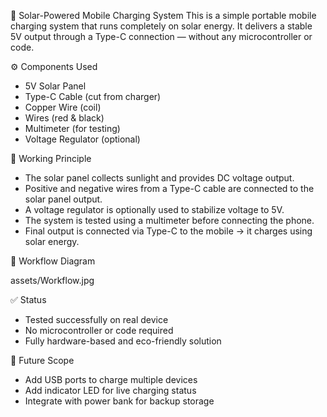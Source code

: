 🔋 Solar-Powered Mobile Charging System
This is a simple portable mobile charging system that runs completely on solar energy. It delivers a stable 5V output through a Type-C connection — without any microcontroller or code.

⚙️ Components Used

- 5V Solar Panel
- Type-C Cable (cut from charger)
- Copper Wire (coil)
- Wires (red & black)
- Multimeter (for testing)
- Voltage Regulator (optional)

🔌 Working Principle

- The solar panel collects sunlight and provides DC voltage output.
- Positive and negative wires from a Type-C cable are connected to the solar panel output.
- A voltage regulator is optionally used to stabilize voltage to 5V.
- The system is tested using a multimeter before connecting the phone.
- Final output is connected via Type-C to the mobile → it charges using solar energy.

🧠 Workflow Diagram

assets/Workflow.jpg

 ✅ Status

- Tested successfully on real device
- No microcontroller or code required
- Fully hardware-based and eco-friendly solution


📌 Future Scope

- Add USB ports to charge multiple devices
- Add indicator LED for live charging status
- Integrate with power bank for backup storage
